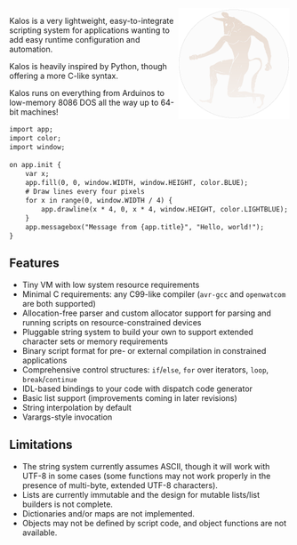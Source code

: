 <img src="docs/kalos-logo-ebo.png" style="float: right; height: 200px;">

Kalos is a very lightweight, easy-to-integrate scripting system for applications wanting to add
easy runtime configuration and automation.

Kalos is heavily inspired by Python, though offering a more C-like syntax.

Kalos runs on everything from Arduinos to low-memory 8086 DOS all the way up to 64-bit machines!

```
import app;
import color;
import window;

on app.init {
    var x;
    app.fill(0, 0, window.WIDTH, window.HEIGHT, color.BLUE);
    # Draw lines every four pixels
    for x in range(0, window.WIDTH / 4) {
        app.drawline(x * 4, 0, x * 4, window.HEIGHT, color.LIGHTBLUE);
    }
    app.messagebox("Message from {app.title}", "Hello, world!");
}
```

## Features 

 * Tiny VM with low system resource requirements
 * Minimal C requirements: any C99-like compiler (`avr-gcc` and `openwatcom` are both supported)
 * Allocation-free parser and custom allocator support for parsing and running scripts on resource-constrained devices
 * Pluggable string system to build your own to support extended character sets or memory requirements
 * Binary script format for pre- or external compilation in constrained applications
 * Comprehensive control structures: `if`/`else`, `for` over iterators, `loop`, `break`/`continue`
 * IDL-based bindings to your code with dispatch code generator
 * Basic list support (improvements coming in later revisions)
 * String interpolation by default
 * Varargs-style invocation

## Limitations

 * The string system currently assumes ASCII, though it will work with UTF-8 in some cases (some functions
 may not work properly in the presence of multi-byte, extended UTF-8 characters).
 * Lists are currently immutable and the design for mutable lists/list builders is not complete.
 * Dictionaries and/or maps are not implemented.
 * Objects may not be defined by script code, and object functions are not available.
